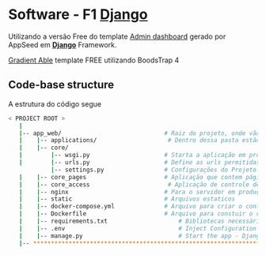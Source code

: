# Software - F1 [Django](https://appseed.us/admin-dashboards/django) 

Utilizando a versão Free do template [Admin dashboard](https://appseed.us/admin-dashboards) gerado por AppSeed em **[Django](https://appseed.us/admin-dashboards/django)** Framework.

[Gradient Able](https://appseed.us/admin-dashboards/django-dashboard-gradient-pro) template FREE utilizando BoodsTrap 4

## Code-base structure

A estrutura do código segue

```bash
< PROJECT ROOT >
   |
   |-- app_web/                             # Raiz do projeto, onde vão estar todos os arquivos comuns
   |    |-- applications/                    # Dentro dessa pasta estão as aplicações do Django
   |    |-- core/
   |        |-- wsgi.py                     # Starta a aplicação em produção
   |        |-- urls.py                     # Define as urls permitidas
            |-- settings.py                 # Configurações do Projeto
   |    |-- core_pages                      # Aplicação que contem páginas que são comuns para o projeto
   |    |-- core_access                      # Aplicação de controle de usuarios
   |    |-- nginx                           # Para o servidor em produção (precisa ser estudado)
   |    |-- static                          # Arquivos estaticos
   |    |-- docker-compose.yml              # Arquivo para criar o container
   |    |-- Dockerfile                      # Arquivo para constuir o container
   |    |-- requirements.txt                    # Bibliotecas necessárias
   |    |-- .env                                # Inject Configuration via Environment
   |    |-- manage.py                           # Start the app - Django default start script
   |-- ************************************************************************
```
<br />

